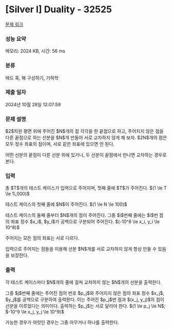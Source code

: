 # [Silver I] Duality - 32525 

[문제 링크](https://www.acmicpc.net/problem/32525) 

### 성능 요약

메모리: 2024 KB, 시간: 56 ms

### 분류

애드 혹, 해 구성하기, 기하학

### 제출 일자

2024년 10월 28일 12:07:59

### 문제 설명

<p>$2$차원 평면 위에 주어진 $N$개의 점 각각을 한 끝점으로 하고, 주어지지 않은 점을 다른 끝점으로 하는 선분을 $N$개 만들어 서로 교차하지 않게 해 보자. $2N$개의 점은 모두 정수 좌표의 점이며, 서로 같은 좌표에 있으면 안 된다.</p>

<p>어떤 선분의 끝점이 다른 선분 위에 있거나, 두 선분이 끝점에서 만나면 교차하는 경우로 본다.</p>

### 입력 

 <p>총 $T$개의 테스트 케이스가 입력으로 주어지며, 첫째 줄에 $T$가 주어진다. $(1 \le T \le 1\,000)$</p>

<p>테스트 케이스의 첫째 줄에 $N$이 주어진다. $(1 \le N \le 100)$</p>

<p>테스트 케이스의 둘째 줄부터 $N$개의 점이 주어진다. 그중 $i$번째 줄에는 $i$번 점의 좌표 정수 $x_i$, $y_i$가 공백으로 구분되어 주어진다. $(-10^8 \le x_i, y_i \le 10^8)$</p>

<p>주어지는 모든 점의 좌표는 서로 다르다.</p>

<p>입력으로 주어지는 점들을 이용해 선분 $N$개를 서로 교차하지 않게 항상 만들 수 있음을 보장한다.</p>

### 출력 

 <p>각 테스트 케이스마다 $N$개의 줄에 걸쳐 교차하지 않는 $N$개의 선분을 출력한다.</p>

<p>그중 $j$번째 줄에는 주어진 점의 번호 $p_j$와 주어지지 않은 점의 좌표 정수 $x_j$, $y_j$를 공백으로 구분하여 출력한다. 이는 주어진 $p_j$번 점과 $(x_j, y_j)$의 점이 선분을 이루었다는 의미이다. 출력하는 $p_j$는 서로 달라야 한다. $(1 \le p_j \le N$; $-10^9 \le x_j, y_j \le 10^9)$</p>

<p>가능한 경우가 여럿인 경우는 그중 아무거나 하나를 출력한다.</p>


